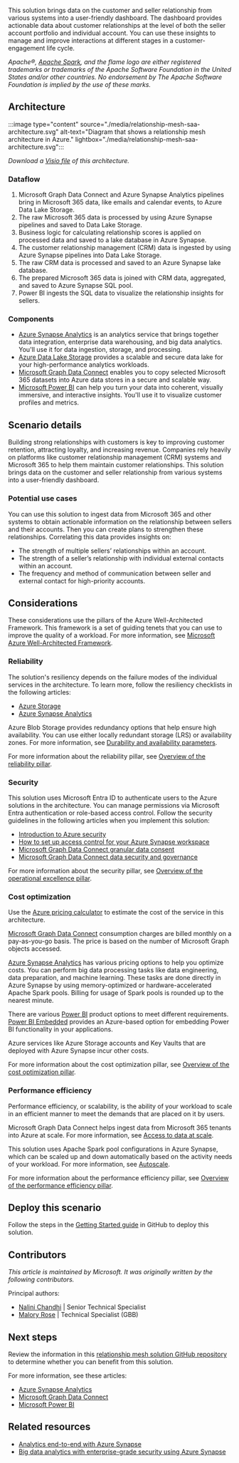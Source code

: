 This solution brings data on the customer and seller relationship from various systems into a user-friendly dashboard. The dashboard provides actionable data about customer relationships at the level of both the seller account portfolio and individual account. You can use these insights to manage and improve interactions at different stages in a customer-engagement life cycle.

*Apache®, [Apache Spark](https://spark.apache.org/), and the flame logo are either registered trademarks or trademarks of the Apache Software Foundation in the United States and/or other countries. No endorsement by The Apache Software Foundation is implied by the use of these marks.*

## Architecture

:::image type="content" source="./media/relationship-mesh-saa-architecture.svg" alt-text="Diagram that shows a relationship mesh architecture in Azure." lightbox="./media/relationship-mesh-saa-architecture.svg":::

*Download a [Visio file](https://arch-center.azureedge.net/relationship-mesh-saa-architecture.vsdx) of this architecture.*

### Dataflow

1. Microsoft Graph Data Connect and Azure Synapse Analytics pipelines bring in Microsoft 365 data, like emails and calendar events, to Azure Data Lake Storage.
2. The raw Microsoft 365 data is processed by using Azure Synapse pipelines and saved to Data Lake Storage.
3. Business logic for calculating relationship scores is applied on processed data and saved to a lake database in Azure Synapse.
4. The customer relationship management (CRM) data is ingested by using Azure Synapse pipelines into Data Lake Storage.
5. The raw CRM data is processed and saved to an Azure Synapse lake database.
6. The prepared Microsoft 365 data is joined with CRM data, aggregated, and saved to Azure Synapse SQL pool.
7. Power BI ingests the SQL data to visualize the relationship insights for sellers.

### Components

- [Azure Synapse Analytics](https://azure.microsoft.com/services/synapse-analytics) is an analytics service that brings together data integration, enterprise data warehousing, and big data analytics. You'll use it for data ingestion, storage, and processing.
- [Azure Data Lake Storage](https://azure.microsoft.com/services/storage/data-lake-storage) provides a scalable and secure data lake for your high-performance analytics workloads.
- [Microsoft Graph Data Connect](https://azure.microsoft.com/services/graph-data-connect) enables you to copy selected Microsoft 365 datasets into Azure data stores in a secure and scalable way.
- [Microsoft Power BI](https://azure.microsoft.com/en-us/services/developer-tools/power-bi) can help you turn your data into coherent, visually immersive, and interactive insights. You'll use it to visualize customer profiles and metrics.

## Scenario details

Building strong relationships with customers is key to improving customer retention, attracting loyalty, and increasing revenue. Companies rely heavily on platforms like customer relationship management (CRM) systems and Microsoft 365 to help them maintain customer relationships. This solution brings data on the customer and seller relationship from various systems into a user-friendly dashboard. 

### Potential use cases

You can use this solution to ingest data from Microsoft 365 and other systems to obtain actionable information on the relationship between sellers and their accounts. Then you can create plans to strengthen these relationships. Correlating this data provides insights on:

- The strength of multiple sellers’ relationships within an account.
- The strength of a seller’s relationship with individual external contacts within an account.
- The frequency and method of communication between seller and external contact for high-priority accounts.

## Considerations

These considerations use the pillars of the Azure Well-Architected Framework. This framework is a set of guiding tenets that you can use to improve the quality of a workload. For more information, see [Microsoft Azure Well-Architected Framework](/azure/well-architected/).

### Reliability

The solution's resiliency depends on the failure modes of the individual services in the architecture. To learn more, follow the resiliency checklists in the following articles:

- [Azure Storage](/azure/architecture/checklist/resiliency-per-service#storage)
- [Azure Synapse Analytics](/azure/architecture/checklist/resiliency-per-service#azure-synapse-analytics)

Azure Blob Storage provides redundancy options that help ensure high availability. You can use either locally redundant storage (LRS) or availability zones. For more information, see [Durability and availability parameters](/azure/storage/common/storage-redundancy#durability-and-availability-parameters).

For more information about the reliability pillar, see [Overview of the reliability pillar](/azure/architecture/framework/resiliency/overview).

### Security

This solution uses Microsoft Entra ID to authenticate users to the Azure solutions in the architecture. You can manage permissions via Microsoft Entra authentication or role-based access control. Follow the security guidelines in the following articles when you implement this solution:

- [Introduction to Azure security](/azure/security/fundamentals/overview)
- [How to set up access control for your Azure Synapse workspace](/azure/synapse-analytics/security/how-to-set-up-access-control)
- [Microsoft Graph Data Connect granular data consent](/graph/data-connect-concept-overview#granular-data-consent)
- [Microsoft Graph Data Connect data security and governance](/graph/data-connect-concept-overview#data-security-and-governance)

For more information about the security pillar, see [Overview of the operational excellence pillar](/azure/architecture/framework/devops/overview).

### Cost optimization

Use the [Azure pricing calculator](https://azure.microsoft.com/pricing/calculator) to estimate the cost of the service in this architecture.

[Microsoft Graph Data Connect](https://azure.microsoft.com/pricing/details/graph-data-connect) consumption charges are billed monthly on a pay-as-you-go basis. The price is based on the number of Microsoft Graph objects accessed.

[Azure Synapse Analytics](https://azure.microsoft.com/pricing/details/synapse-analytics) has various pricing options to help you optimize costs. You can perform big data processing tasks like data engineering, data preparation, and machine learning. These tasks are done directly in Azure Synapse by using memory-optimized or hardware-accelerated Apache Spark pools. Billing for usage of Spark pools is rounded up to the nearest minute.

There are various [Power BI](https://powerbi.microsoft.com/pricing) product options to meet different requirements. [Power BI Embedded](https://azure.microsoft.com/pricing/details/power-bi-embedded) provides an Azure-based option for embedding Power BI functionality in your applications.

Azure services like Azure Storage accounts and Key Vaults that are deployed with Azure Synapse incur other costs.

For more information about the cost optimization pillar, see [Overview of the cost optimization pillar](/azure/architecture/framework/cost/overview).

### Performance efficiency

Performance efficiency, or scalability, is the ability of your workload to scale in an efficient manner to meet the demands that are placed on it by users.

Microsoft Graph Data Connect helps ingest data from Microsoft 365 tenants into Azure at scale. For more information, see [Access to data at scale](/graph/data-connect-concept-overview#access-to-data-at-scale).

This solution uses Apache Spark pool configurations in Azure Synapse, which can be scaled up and down automatically based on the activity needs of your workload. For more information, see [Autoscale](/azure/synapse-analytics/spark/apache-spark-pool-configurations#autoscale).

For more information about the performance efficiency pillar, see [Overview of the performance efficiency pillar](/azure/architecture/framework/scalability/overview).

## Deploy this scenario

Follow the steps in the [Getting Started guide](https://github.com/microsoft/Relationship-Mesh-Solution-Accelerator-with-MGDC-and-Azure-Synapse-Analytics#getting-started) in GitHub to deploy this solution.

## Contributors

*This article is maintained by Microsoft. It was originally written by the following contributors.*

Principal authors:

- [Nalini Chandhi](https://www.linkedin.com/in/nalinichandhi) | Senior Technical Specialist
- [Malory Rose](https://www.linkedin.com/in/malory-rose-8aa503135) | Technical Specialist (GBB)

## Next steps

Review the information in this [relationship mesh solution GitHub repository](https://github.com/microsoft/Relationship-Mesh-Solution-Accelerator-with-MGDC-and-Azure-Synapse-Analytics) to determine whether you can benefit from this solution.

For more information, see these articles:

- [Azure Synapse Analytics](/azure/synapse-analytics)
- [Microsoft Graph Data Connect](/graph)
- [Microsoft Power BI](/power-bi)

## Related resources

- [Analytics end-to-end with Azure Synapse](../dataplate2e/data-platform-end-to-end.yml)
- [Big data analytics with enterprise-grade security using Azure Synapse](../../solution-ideas/articles/big-data-analytics-enterprise-grade-security.yml)
